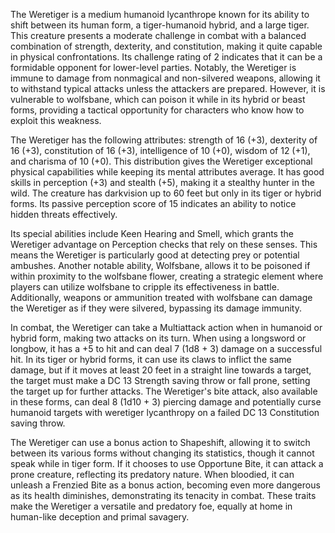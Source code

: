 The Weretiger is a medium humanoid lycanthrope known for its ability to shift between its human form, a tiger-humanoid hybrid, and a large tiger. This creature presents a moderate challenge in combat with a balanced combination of strength, dexterity, and constitution, making it quite capable in physical confrontations. Its challenge rating of 2 indicates that it can be a formidable opponent for lower-level parties. Notably, the Weretiger is immune to damage from nonmagical and non-silvered weapons, allowing it to withstand typical attacks unless the attackers are prepared. However, it is vulnerable to wolfsbane, which can poison it while in its hybrid or beast forms, providing a tactical opportunity for characters who know how to exploit this weakness.

The Weretiger has the following attributes: strength of 16 (+3), dexterity of 16 (+3), constitution of 16 (+3), intelligence of 10 (+0), wisdom of 12 (+1), and charisma of 10 (+0). This distribution gives the Weretiger exceptional physical capabilities while keeping its mental attributes average. It has good skills in perception (+3) and stealth (+5), making it a stealthy hunter in the wild. The creature has darkvision up to 60 feet but only in its tiger or hybrid forms. Its passive perception score of 15 indicates an ability to notice hidden threats effectively.

Its special abilities include Keen Hearing and Smell, which grants the Weretiger advantage on Perception checks that rely on these senses. This means the Weretiger is particularly good at detecting prey or potential ambushes. Another notable ability, Wolfsbane, allows it to be poisoned if within proximity to the wolfsbane flower, creating a strategic element where players can utilize wolfsbane to cripple its effectiveness in battle. Additionally, weapons or ammunition treated with wolfsbane can damage the Weretiger as if they were silvered, bypassing its damage immunity.

In combat, the Weretiger can take a Multiattack action when in humanoid or hybrid form, making two attacks on its turn. When using a longsword or longbow, it has a +5 to hit and can deal 7 (1d8 + 3) damage on a successful hit. In its tiger or hybrid forms, it can use its claws to inflict the same damage, but if it moves at least 20 feet in a straight line towards a target, the target must make a DC 13 Strength saving throw or fall prone, setting the target up for further attacks. The Weretiger's bite attack, also available in these forms, can deal 8 (1d10 + 3) piercing damage and potentially curse humanoid targets with weretiger lycanthropy on a failed DC 13 Constitution saving throw.

The Weretiger can use a bonus action to Shapeshift, allowing it to switch between its various forms without changing its statistics, though it cannot speak while in tiger form. If it chooses to use Opportune Bite, it can attack a prone creature, reflecting its predatory nature. When bloodied, it can unleash a Frenzied Bite as a bonus action, becoming even more dangerous as its health diminishes, demonstrating its tenacity in combat. These traits make the Weretiger a versatile and predatory foe, equally at home in human-like deception and primal savagery.